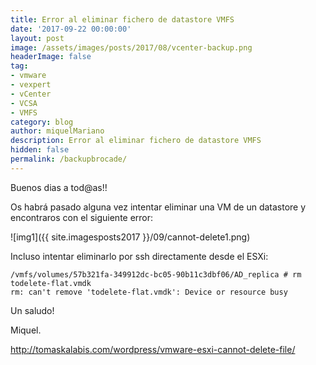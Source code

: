 ```yaml
---
title: Error al eliminar fichero de datastore VMFS
date: '2017-09-22 00:00:00'
layout: post
image: /assets/images/posts/2017/08/vcenter-backup.png
headerImage: false
tag:
- vmware
- vexpert
- vCenter
- VCSA
- VMFS
category: blog
author: miquelMariano
description: Error al eliminar fichero de datastore VMFS
hidden: false
permalink: /backupbrocade/
---
```


Buenos dias a tod@as!!

Os habrá pasado alguna vez intentar eliminar una VM de un datastore y encontraros con el siguiente error:

![img1]({{ site.imagesposts2017 }}/09/cannot-delete1.png)

Incluso intentar eliminarlo por ssh directamente desde el ESXi:

```ssh
/vmfs/volumes/57b321fa-349912dc-bc05-90b11c3dbf06/AD_replica # rm todelete-flat.vmdk
rm: can't remove 'todelete-flat.vmdk': Device or resource busy
```




Un saludo!

Miquel.

http://tomaskalabis.com/wordpress/vmware-esxi-cannot-delete-file/


